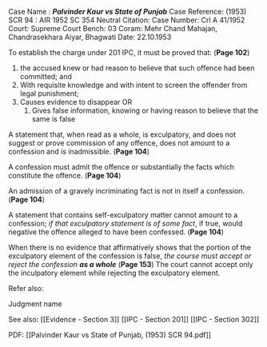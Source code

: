 Case Name : ***Palvinder Kaur vs State of Punjab***
Case Reference: (1953) SCR 94 : AIR 1952 SC 354
Neutral Citation:
Case Number: Crl A 41/1952 
Court: Supreme Court
Bench: 03
Coram: Mehr Chand Mahajan, Chandrasekhara Aiyar, Bhagwati
Date: 22.10.1953

To establish the charge under 201 IPC, it must be proved that: (**Page 102**)
1. the accused knew or had reason to believe that such offence had been committed; and
2. With requisite knowledge and with intent to screen the offender from legal punishment;
3. Causes evidence to disappear OR
	1. Gives false information, knowing or having reason to believe that the same is false

A statement that, when read as a whole, is exculpatory, and does not suggest or prove commission of any offence, does not amount to a confession and is inadmissible. (**Page 104**)

A confession must admit the offence or substantially the facts which constitute the offence.  (**Page 104**)

An admission of a gravely incriminating fact is not in itself a confession.  (**Page 104**)

A statement that contains self-exculpatory matter cannot amount to a confession; *if that exculpatory statement is of some fact*, if true, would negative the offence alleged to have been confessed.  (**Page 104**)

When there is no evidence that affirmatively shows that the portion of the exculpatory element of the confession is false, *the course must accept or reject the confession* ***as a whole*** (**Page 153**)
	The court cannot accept only the inculpatory element while rejecting the exculpatory element.

Refer also:

Judgment name

See also:
[[Evidence - Section 3]]
[[IPC - Section 201]]
[[IPC - Section 302]]

PDF:
[[Palvinder Kaur vs State of Punjab, (1953) SCR 94.pdf]]